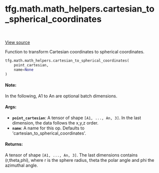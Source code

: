 <div itemscope itemtype="http://developers.google.com/ReferenceObject">
<meta itemprop="name" content="tfg.math.math_helpers.cartesian_to_spherical_coordinates" />
<meta itemprop="path" content="Stable" />
</div>

# tfg.math.math_helpers.cartesian_to_spherical_coordinates

<table class="tfo-notebook-buttons tfo-api" align="left">
</table>

<a target="_blank" href="https://github.com/tensorflow/graphics/blob/master/tensorflow_graphics/math/math_helpers.py">View
source</a>

Function to transform Cartesian coordinates to spherical coordinates.

``` python
tfg.math.math_helpers.cartesian_to_spherical_coordinates(
    point_cartesian,
    name=None
)
```

<!-- Placeholder for "Used in" -->

#### Note:

In the following, A1 to An are optional batch dimensions.

#### Args:

* <b>`point_cartesian`</b>: A tensor of shape `[A1, ..., An, 3]`. In the last
  dimension, the data follows the x,y,z order.
* <b>`name`</b>: A name for this op. Defaults to 'cartesian_to_spherical_coordinates'.


#### Returns:

A tensor of shape `[A1, ..., An, 3]`. The last dimensions contains
(r,theta,phi), where r is the sphere radius, theta the polar angle and phi the
azimuthal angle.
